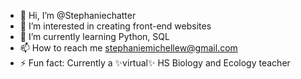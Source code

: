 - 👋 Hi, I’m @Stephaniechatter
- 👀 I’m interested in creating front-end websites
- 🌱 I’m currently learning Python, SQL
- 📫 How to reach me stephaniemichellew@gmail.com
- ⚡ Fun fact: Currently a ✨virtual✨ HS Biology and Ecology teacher

<!---
Stephaniechatter/Stephaniechatter is a ✨ special ✨ repository because its `README.md` (this file) appears on your GitHub profile.
You can click the Preview link to take a look at your changes.
--->

